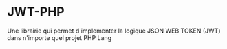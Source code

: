 # JWT-PHP
Une librairie qui permet d'implementer la logique JSON WEB TOKEN (JWT) dans n'importe quel projet PHP Lang
